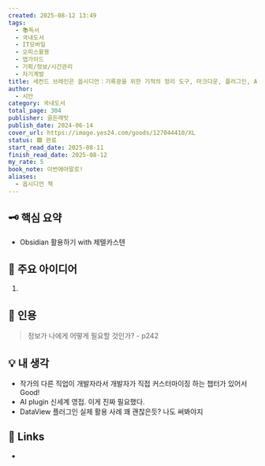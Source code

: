 ```yaml
---
created: 2025-08-12 13:49
tags:
  - 📚독서
  - 국내도서
  - IT모바일
  - 오피스활용
  - 앱가이드
  - 기획/정보/시간관리
  - 자기계발
title: 세컨드 브레인은 옵시디언：기록광을 위한 기적의 정리 도구, 마크다운, 플러그인, AI 활용까지 한 권으로 익히기
author:
  - 시안
category: 국내도서
total_page: 304
publisher: 골든래빗
publish_date: 2024-06-14
cover_url: https://image.yes24.com/goods/127044410/XL
status: 🟩 완료
start_read_date: 2025-08-11
finish_read_date: 2025-08-12
my_rate: 5
book_note: 이번에야말로!
aliases:
  - 옵시디언 책
---
```



## 🗝 핵심 요약

- Obsidian 활용하기 with 제텔카스텐
  

## 📝 주요 아이디어

1. 

  

## 📌 인용

> 정보가 나에게 어떻게 필요할 것인가? - p242



## 💡 내 생각

- 작가의 다른 직업이 개발자라서 개발자가 직접 커스터마이징 하는 챕터가 있어서 Good!
- AI plugin 신세계 영접. 이게 진짜 필요했다.
- DataView 플러그인 실제 활용 사례 꽤 괜찮은듯? 나도 써봐야지
  

## 🔗 Links

- 
